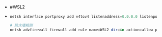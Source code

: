- #WSL2
- ```powershell
  netsh interface portproxy add v4tov4 listenaddress=0.0.0.0 listenport=[exposed windows port] connectaddress=[wsl ip] connectport=[wsl port]
  
  # 防火墙规则
  netsh advfirewall firewall add rule name=WSL2 dir=in action=allow protocol=TCP localport=[exposed windows port]
  ```